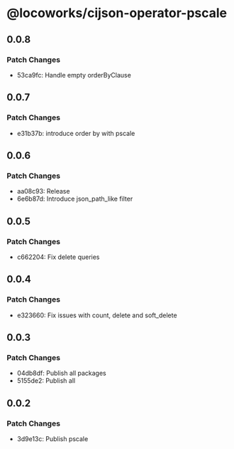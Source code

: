 # @locoworks/cijson-operator-pscale

## 0.0.8

### Patch Changes

- 53ca9fc: Handle empty orderByClause

## 0.0.7

### Patch Changes

- e31b37b: introduce order by with pscale

## 0.0.6

### Patch Changes

- aa08c93: Release
- 6e6b87d: Introduce json_path_like filter

## 0.0.5

### Patch Changes

- c662204: Fix delete queries

## 0.0.4

### Patch Changes

- e323660: Fix issues with count, delete and soft_delete

## 0.0.3

### Patch Changes

- 04db8df: Publish all packages
- 5155de2: Publish all

## 0.0.2

### Patch Changes

- 3d9e13c: Publish pscale
